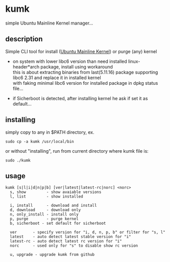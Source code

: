 # kumk
simple Ubuntu Mainline Kernel manager...

## description
Simple CLI tool for install ([Ubuntu Mainline Kernel](https://wiki.ubuntu.com/Kernel/MainlineBuilds)) or purge (any) kernel

- on system with lower libc6 version than need installed linux-header*arch package, install using workaround  
this is about extracting binaries from last(5.11.16) package supporting libc6 2.31 and replace it in installed kernel  
with faking minimal libc6 version for installed package in dpkg status file...

- if Sicherboot is detected, after installing kernel he ask if set it as default...

## installing
simply copy to any in $PATH directory, ex.
```
sudo cp -a kumk /usr/local/bin
```
or without "installing", run from current directory where kumk file is:
```
sudo ./kumk
```

## usage
```
kumk [s|l|i|d|n|p|b] [ver|latest|latest-rc|norc] <norc>
  s, show         - show avaiable versions
  l, list         - show installed

  i, install      - download and install
  d, download     - download only
  n, only_install - install only
  p, purge        - purge kernel
  b, sicherboot - set default for sicherboot

  ver       - specify version for "i, d, n, p, b" or filter for "s, l"
  latest    - auto detect latest stable version for "i"
  latest-rc - auto detect latest rc version for "i"
  norc      - used only for "s" to disable show rc version

  u, upgrade - upgrade kumk from github
```
